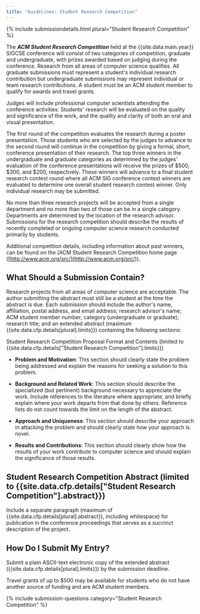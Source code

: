 ```yaml
---
title: "Guidelines: Student Research Competition"
---
```


{% include submissiondetails.html plural="Student Research Competition" %}

The ***ACM Student Research Competition*** held at the {{site.data.main.year}}
SIGCSE conference will consist of two categories of competition,
graduate and undergraduate, with prizes awarded based on judging during
the conference. Research from all areas of computer science qualifies.
All graduate submissions must represent a student's individual research
contribution but undergraduate submissions may represent individual or
team research contributions. A student must be an ACM student member to
qualify for awards and travel grants.

Judges will include professional computer scientists attending the
conference activities. Students' research will be evaluated on the
quality and significance of the work, and the quality and clarity of
both an oral and visual presentation.

The first round of the competition evaluates the research during a
poster presentation. Those students who are selected by the judges to
advance to the second round will continue in the competition by giving a
formal, short, conference presentation of their research. The top three
winners in the undergraduate and graduate categories as determined by
the judges' evaluation of the conference presentations will receive the
prizes of \$500, \$300, and \$200, respectively. These winners will
advance to a final student research contest round where all ACM SIG
conference contest winners are evaluated to determine one overall
student research contest winner. Only individual research may be
submitted.

No more than three research projects will be accepted from a single
department and no more than two of those can be in a single category.
Departments are determined by the location of the research advisor.
Submissions for the research competition should describe the results of
recently completed or ongoing computer science research conducted
primarily by students.

Additional competition details, including information about past
winners, can be found on the [ACM Student Research Competition home page
([http://www.acm.org/src/](http://www.acm.org/src/)).

## What Should a Submission Contain?

Research projects from all areas of computer science are acceptable. The
author submitting the abstract must still be a student at the time the
abstract is due. Each submission should include the author's name,
affiliation, postal address, and email address; research advisor's name;
ACM student member number; category (undergraduate or graduate);
research title; and an extended abstract (maximum
{{site.data.cfp.details[plural].limits}}) containing the following
sections:

Student Research Competition Proposal Format and Contents (limited to
{{site.data.cfp.details["Student Research Competition"].limits}})

-   **Problem and Motivation**: This section should clearly state the
    problem being addressed and explain the reasons for seeking a
    solution to this problem.

-   **Background and Related Work**: This section should describe the
    specialized (but pertinent) background necessary to appreciate the
    work. Include references to the literature where appropriate, and
    briefly explain where your work departs from that done by others.
    Reference lists do not count towards the limit on the length of the
    abstract.

-   **Approach and Uniqueness**: This section should describe your approach
    in attacking the problem and should clearly state how your approach
    is novel.

-   **Results and Contributions**: This section should clearly show how the
    results of your work contribute to computer science and should
    explain the significance of those results.

## Student Research Competition Abstract (limited to {{site.data.cfp.details["Student Research Competition"].abstract}})

Include a separate paragraph (maximum of
{{site.data.cfp.details[plural].abstract}}, including whitespace) for
publication in the conference proceedings that serves as a succinct
description of the project.

## How Do I Submit My Entry?

Submit a plain ASCII-text electronic copy of the extended abstract
({{site.data.cfp.details[plural].limits}}) by the submission deadline.

Travel grants of up to \$500 may be available for students who do not
have another source of funding and are ACM student members.

{% include submission-questions category="Student Research Competition" %}